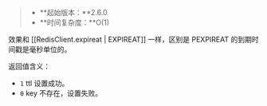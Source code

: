 > - **起始版本：**2.6.0
> - **时间复杂度：**O(1)

效果和 [[RedisClient.expireat | EXPIREAT]] 一样，区别是 PEXPIREAT 的到期时间戳是毫秒单位的。

返回值含义：
- `1` ttl 设置成功。
- `0` key 不存在，设置失败。
